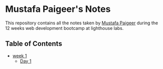 # Mustafa Paigeer's Notes
This repository contains all the notes taken by [Mustafa Paigeer](https://github.com/MustafaPaigeer) during the 12 weeks web development bootcamp at lighthouse labs.

## Table of Contents
* [week 1]()
    * [Day 1]()